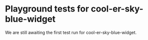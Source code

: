 # Playground tests for cool-er-sky-blue-widget
We are still awaiting the first test run for cool-er-sky-blue-widget.
